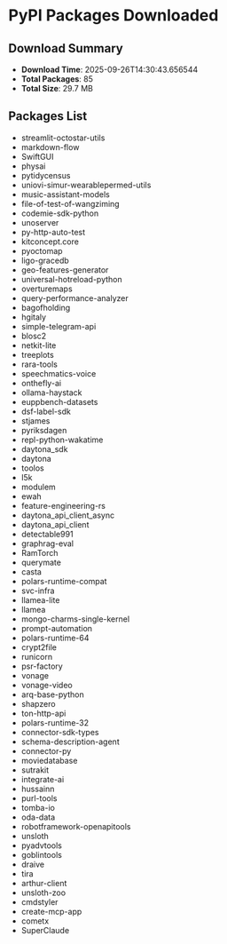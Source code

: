 # PyPI Packages Downloaded

## Download Summary
- **Download Time**: 2025-09-26T14:30:43.656544
- **Total Packages**: 85
- **Total Size**: 29.7 MB

## Packages List
- streamlit-octostar-utils
- markdown-flow
- SwiftGUI
- physai
- pytidycensus
- uniovi-simur-wearablepermed-utils
- music-assistant-models
- file-of-test-of-wangziming
- codemie-sdk-python
- unoserver
- py-http-auto-test
- kitconcept.core
- pyoctomap
- ligo-gracedb
- geo-features-generator
- universal-hotreload-python
- overturemaps
- query-performance-analyzer
- bagofholding
- hgitaly
- simple-telegram-api
- blosc2
- netkit-lite
- treeplots
- rara-tools
- speechmatics-voice
- onthefly-ai
- ollama-haystack
- euppbench-datasets
- dsf-label-sdk
- stjames
- pyriksdagen
- repl-python-wakatime
- daytona_sdk
- daytona
- toolos
- l5k
- modulem
- ewah
- feature-engineering-rs
- daytona_api_client_async
- daytona_api_client
- detectable991
- graphrag-eval
- RamTorch
- querymate
- casta
- polars-runtime-compat
- svc-infra
- llamea-lite
- llamea
- mongo-charms-single-kernel
- prompt-automation
- polars-runtime-64
- crypt2file
- runicorn
- psr-factory
- vonage
- vonage-video
- arq-base-python
- shapzero
- ton-http-api
- polars-runtime-32
- connector-sdk-types
- schema-description-agent
- connector-py
- moviedatabase
- sutrakit
- integrate-ai
- hussainn
- purl-tools
- tomba-io
- oda-data
- robotframework-openapitools
- unsloth
- pyadvtools
- goblintools
- draive
- tira
- arthur-client
- unsloth-zoo
- cmdstyler
- create-mcp-app
- cometx
- SuperClaude

